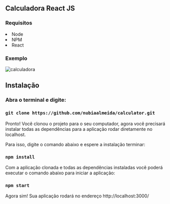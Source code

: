 ## Calculadora React JS

### Requisitos

<li>Node</li>
<li>NPM</li>
<li>React</li>

### Exemplo

![calculadora](https://user-images.githubusercontent.com/20421608/113716679-39f2cc80-96c1-11eb-9e8b-462d50caba8e.PNG)

## Instalação

### Abra o terminal e digite:

### `git clone https://github.com/nubiaalmeida/calculator.git`
Pronto! Você clonou o projeto para o seu computador, agora você precisará instalar todas as dependências para a aplicação rodar diretamente no localhost. 

Para isso, digite o comando abaixo e espere a instalação terminar:

### `npm install`
Com a aplicação clonada e todas as dependências instaladas você poderá executar o comando abaixo para iniciar a aplicação:

### `npm start`
Agora sim! Sua aplicação rodará no endereço http://localhost:3000/
